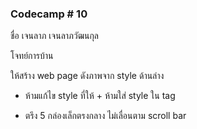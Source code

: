 ### Codecamp # 10

ชื่อ เจนลาภ เจนลาภวัฒนกุล

โจทย์การบ้าน

 ให้สร้าง web page ดังภาพจาก style ด้านล่าง
 
 - ห้ามแก้ไข style ที่ให้ + ห้ามใส่ style ใน tag 
 
 - ตรึง 5 กล่องเล็กตรงกลาง ไม่เลื่อนตาม scroll bar
